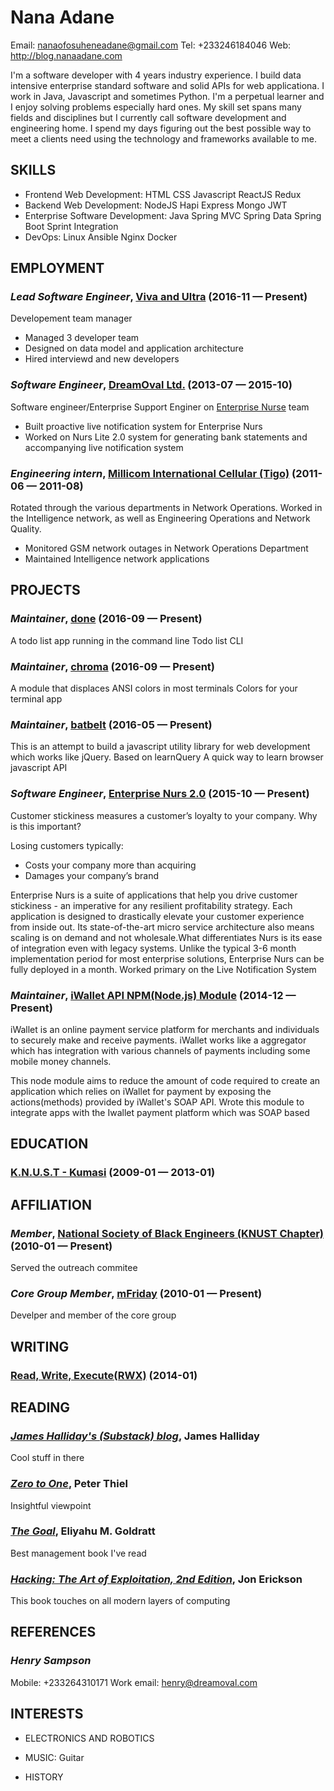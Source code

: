 Nana  Adane
============
Email: nanaofosuheneadane@gmail.com
Tel: +233246184046
Web: http://blog.nanaadane.com

I'm a software developer with 4 years industry experience. I build data intensive enterprise standard software and solid APIs for web applicationa. I work in Java, Javascript and sometimes Python. I'm a perpetual learner and I enjoy solving problems especially hard ones. My skill set spans many fields and disciplines but I currently call software development and engineering home. I spend my days figuring out the best possible way to meet a clients need using the technology and frameworks available to me.

## SKILLS

  - Frontend Web Development: HTML CSS Javascript ReactJS Redux 
  - Backend Web Development: NodeJS Hapi Express Mongo JWT 
  - Enterprise Software Development: Java Spring MVC Spring Data Spring Boot Sprint Integration 
  - DevOps: Linux Ansible Nginx Docker 

## EMPLOYMENT

### *Lead Software Engineer*, [Viva and  Ultra](http://www.vivaultra.io) (2016-11 — Present)

Developement team manager
  - Managed 3 developer team
  - Designed on data model and application architecture
  - Hired interviewd and new developers

### *Software Engineer*, [DreamOval Ltd.](http://dreamoval.com/) (2013-07 — 2015-10)

Software engineer/Enterprise Support Enginer on [Enterprise Nurse](http://www.enterprisenurs.com/) team
  - Built proactive live notification system for Enterprise Nurs
  - Worked on Nurs Lite 2.0 system for generating bank statements and accompanying live notification system

### *Engineering intern*, [Millicom International Cellular (Tigo)](https://www.tigo.com.gh/) (2011-06 — 2011-08)

Rotated through the various departments in Network Operations. Worked in the Intelligence network, as well as Engineering Operations and Network Quality.
  - Monitored GSM network outages in Network Operations Department
  - Maintained Intelligence network applications


## PROJECTS

### *Maintainer*, [done](https://github.com/v3rse/done) (2016-09 — Present)

A todo list app running in the command line
Todo list CLI

### *Maintainer*, [chroma](https://github.com/v3rse/chroma) (2016-09 — Present)

A module that displaces ANSI colors in most terminals
Colors for your terminal app

### *Maintainer*, [batbelt](https://github.com/v3rse/batbeltjs) (2016-05 — Present)

This is an attempt to build a javascript utility library for web development which works like jQuery. Based on learnQuery
A quick way to learn browser javascript API

### *Software Engineer*, [Enterprise Nurs 2.0](http://enterprisenurs.com/) (2015-10 — Present)

Customer stickiness measures a customer’s loyalty to your company. Why is this important? 

Losing customers typically:
- Costs your company more than  acquiring
- Damages your company’s brand

Enterprise Nurs is a suite of applications that help you drive customer stickiness - an imperative for any resilient profitability strategy. Each application is designed to drastically elevate your customer experience from inside out. Its state-of-the-art micro service architecture also means scaling is on demand and not wholesale.What differentiates Nurs is its ease of integration even with legacy systems. Unlike the typical 3-6 month implementation period for most enterprise solutions, Enterprise Nurs can be fully deployed in a month.
Worked primary on the Live Notification System

### *Maintainer*, [iWallet API NPM(Node.js) Module](https://www.npmjs.com/package/iwallet-node) (2014-12 — Present)

iWallet is an online payment service platform for merchants and individuals to securely make and receive payments. iWallet works like a aggregator which has integration with various channels of payments including some mobile money channels.

This node module aims to reduce the amount of code required to create an application which relies on iWallet for payment by exposing the actions(methods) provided by iWallet's SOAP API.
Wrote this module to integrate apps with the Iwallet payment platform which was SOAP based



## EDUCATION

### [K.N.U.S.T - Kumasi](https://www.knust.edu.gh/) (2009-01 — 2013-01)




## AFFILIATION

### *Member*, [National Society of Black Engineers (KNUST Chapter)](http://www.nsbe.org/Regions/Region1/default.aspx) (2010-01 — Present)

Served the outreach commitee

### *Core Group Member*, [mFriday](http://www.mfriday.org/) (2010-01 — Present)

Develper and member of the core group



## WRITING

### [Read, Write, Execute(RWX)](http://blog.nanaadane.com) (2014-01)




## READING

### [*James Halliday's (Substack) blog*](http://substack.net/), James Halliday
Cool stuff in there

### [*Zero to One*](https://www.amazon.com/Zero-One-Notes-Startups-Future/dp/0804139296), Peter Thiel
Insightful viewpoint

### [*The Goal*](https://www.amazon.com/Goal-Process-Ongoing-Improvement/dp/0884271951), Eliyahu M. Goldratt
Best management book I've read

### [*Hacking: The Art of Exploitation, 2nd Edition*](https://www.amazon.com/Hacking-Art-Exploitation-Jon-Erickson/dp/1593271441/ref=sr_1_1?s=books&ie=UTF8&qid=1494519512&sr=1-1&keywords=hacking+the+art+of+exploitation), Jon Erickson
This book touches on all modern layers of computing





## REFERENCES

### *Henry Sampson*
Mobile: +233264310171
Work email: henry@dreamoval.com


## INTERESTS

- ELECTRONICS AND ROBOTICS

- MUSIC: Guitar 

- HISTORY


